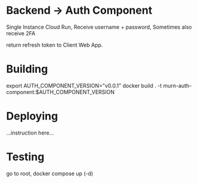 # Backend -> Auth Component

Single Instance Cloud Run, 
  Receive username + password, 
  Sometimes also receive 2FA

return refresh token to Client Web App.

# Building
export AUTH_COMPONENT_VERSION="v0.0.1"
docker build . -t murn-auth-component:$AUTH_COMPONENT_VERSION

# Deploying
<Check GCP Cloud Run docs>
...instruction here...

# Testing
go to root,
docker compose up (-d)
